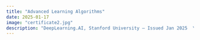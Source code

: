 ```yaml
---
title: "Advanced Learning Algorithms"
date: 2025-01-17
image: "certificate2.jpg"
description: "DeepLearning.AI, Stanford University — Issued Jan 2025  \nCredential ID: 6T7KI3YQGJN0  \n[View Certificate](https://www.coursera.org/account/accomplishments/certificate/6T7KI3YQGJN0)"
---
```

